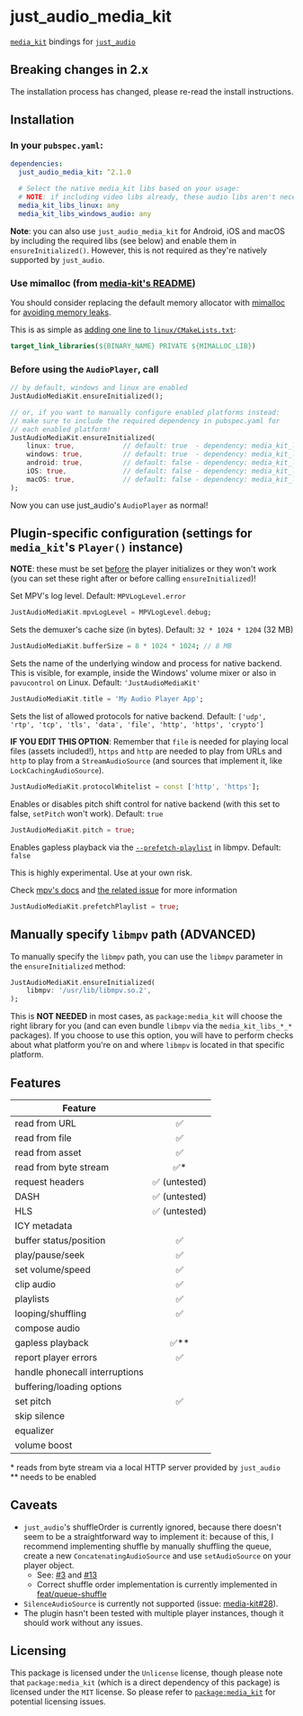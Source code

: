 # just_audio_media_kit

[`media_kit`](https://github.com/media-kit/media-kit) bindings for [`just_audio`](https://github.com/ryanheise/just_audio)

## Breaking changes in 2.x

The installation process has changed, please re-read the install instructions.

## Installation

### In your `pubspec.yaml`:

```yaml
dependencies:
  just_audio_media_kit: ^2.1.0

  # Select the native media_kit libs based on your usage:
  # NOTE: if including video libs already, these audio libs aren't necessary.
  media_kit_libs_linux: any
  media_kit_libs_windows_audio: any
```

**Note**: you can also use `just_audio_media_kit` for Android, iOS and macOS by including the required libs (see below) and enable them in `ensureInitialized()`. However, this is not required as they're natively supported by `just_audio`.

### Use mimalloc (from [media-kit's README](https://github.com/media-kit/media-kit?tab=readme-ov-file#utilize-mimalloc))

You should consider replacing the default memory allocator with [mimalloc](https://github.com/microsoft/mimalloc) for [avoiding memory leaks](https://github.com/media-kit/media-kit/issues/68).

This is as simple as [adding one line to `linux/CMakeLists.txt`](https://github.com/media-kit/media-kit/blob/d02a97ce70b316207db024401fb99e3f4509a250/media_kit_test/linux/CMakeLists.txt#L92-L94):

```cmake
target_link_libraries(${BINARY_NAME} PRIVATE ${MIMALLOC_LIB})
```

### Before using the `AudioPlayer`, call

```dart
// by default, windows and linux are enabled
JustAudioMediaKit.ensureInitialized();

// or, if you want to manually configure enabled platforms instead:
// make sure to include the required dependency in pubspec.yaml for
// each enabled platform!
JustAudioMediaKit.ensureInitialized(
    linux: true,            // default: true  - dependency: media_kit_libs_linux
    windows: true,          // default: true  - dependency: media_kit_libs_windows_audio
    android: true,          // default: false - dependency: media_kit_libs_android_audio
    iOS: true,              // default: false - dependency: media_kit_libs_ios_audio
    macOS: true,            // default: false - dependency: media_kit_libs_macos_audio
);
```

Now you can use just_audio's `AudioPlayer` as normal!

## Plugin-specific configuration (settings for `media_kit`'s `Player()` instance)

**NOTE**: these must be set <u>before</u> the player initializes or they won't work (you can set these right after or before calling `ensureInitialized`)!

Set MPV's log level. Default: `MPVLogLevel.error`

```dart
JustAudioMediaKit.mpvLogLevel = MPVLogLevel.debug;
```

Sets the demuxer's cache size (in bytes). Default: `32 * 1024 * 1204` (32 MB)

```dart
JustAudioMediaKit.bufferSize = 8 * 1024 * 1024; // 8 MB
```

Sets the name of the underlying window and process for native backend. This is visible, for example, inside the Windows' volume mixer or also in `pavucontrol` on Linux. Default: `'JustAudioMediaKit'`

```dart
JustAudioMediaKit.title = 'My Audio Player App';
```

Sets the list of allowed protocols for native backend. Default: `['udp', 'rtp', 'tcp', 'tls', 'data', 'file', 'http', 'https', 'crypto']`

**IF YOU EDIT THIS OPTION**: Remember that `file` is needed for playing local files (assets included!), `https` and `http` are needed to play from URLs and `http` to play from a `StreamAudioSource` (and sources that implement it, like `LockCachingAudioSource`).

```dart
JustAudioMediaKit.protocolWhitelist = const ['http', 'https'];
```

Enables or disables pitch shift control for native backend (with this set to false, `setPitch` won't work). Default: `true`

```dart
JustAudioMediaKit.pitch = true;
```

Enables gapless playback via the [`--prefetch-playlist`](https://mpv.io/manual/stable/#options-prefetch-playlist) in libmpv. Default: `false`

This is highly experimental. Use at your own risk.

Check [mpv's docs](https://mpv.io/manual/stable/#options-prefetch-playlist) and
[the related issue](https://github.com/Pato05/just_audio_media_kit/issues/11) for more information

```dart
JustAudioMediaKit.prefetchPlaylist = true;
```

## Manually specify `libmpv` path (ADVANCED)

To manually specify the `libmpv` path, you can use the `libmpv` parameter in the `ensureInitialized` method:

```dart
JustAudioMediaKit.ensureInitialized(
    libmpv: '/usr/lib/libmpv.so.2',
);
```

This is **NOT NEEDED** in most cases, as `package:media_kit` will choose the right library for you (and can even bundle `libmpv` via the `media_kit_libs_*_*` packages). If you choose to use this option, you will have to perform checks about what platform you're on and where `libmpv` is located in that specific platform.

## Features

| Feature                        |                |
| ------------------------------ | :------------: |
| read from URL                  |       ✅       |
| read from file                 |       ✅       |
| read from asset                |       ✅       |
| read from byte stream          |      ✅\*      |
| request headers                | ✅ (untested)  |
| DASH                           | ✅ (untested)  |
| HLS                            | ✅ (untested)  |
| ICY metadata                   |                |
| buffer status/position         |       ✅       |
| play/pause/seek                |       ✅       |
| set volume/speed               |       ✅       |
| clip audio                     |       ✅       |
| playlists                      |       ✅       |
| looping/shuffling              |       ✅       |
| compose audio                  |                |
| gapless playback               |       ✅\*\*   |
| report player errors           |       ✅       |
| handle phonecall interruptions |                |
| buffering/loading options      |                |
| set pitch                      |       ✅       |
| skip silence                   |                |
| equalizer                      |                |
| volume boost                   |                |

\* reads from byte stream via a local HTTP server provided by `just_audio`
<br>\*\* needs to be enabled

## Caveats

- `just_audio`'s shuffleOrder is currently ignored, because there doesn't seem to be a straightforward way to implement it: because of this, I recommend implementing shuffle by manually shuffling the queue, create a new `ConcatenatingAudioSource` and use `setAudioSource` on your player object.
  - See: [#3](https://github.com/Pato05/just_audio_media_kit/issues/3) and [#13](https://github.com/Pato05/just_audio_media_kit/issues/13)
  - Correct shuffle order implementation is currently implemented in [feat/queue-shuffle](https://github.com/Pato05/just_audio_media_kit/tree/feat/queue-shuffle)
- `SilenceAudioSource` is currently not supported (issue: [media-kit#28](https://github.com/media-kit/media-kit/issues/28)).
- The plugin hasn't been tested with multiple player instances, though it should work without any issues.

## Licensing

This package is licensed under the `Unlicense` license, though
please note that `package:media_kit` (which is a direct dependency of this package) is licensed under the `MIT` license.
So please refer to [`package:media_kit`](https://github.com/media-kit/media-kit) for potential licensing issues.
